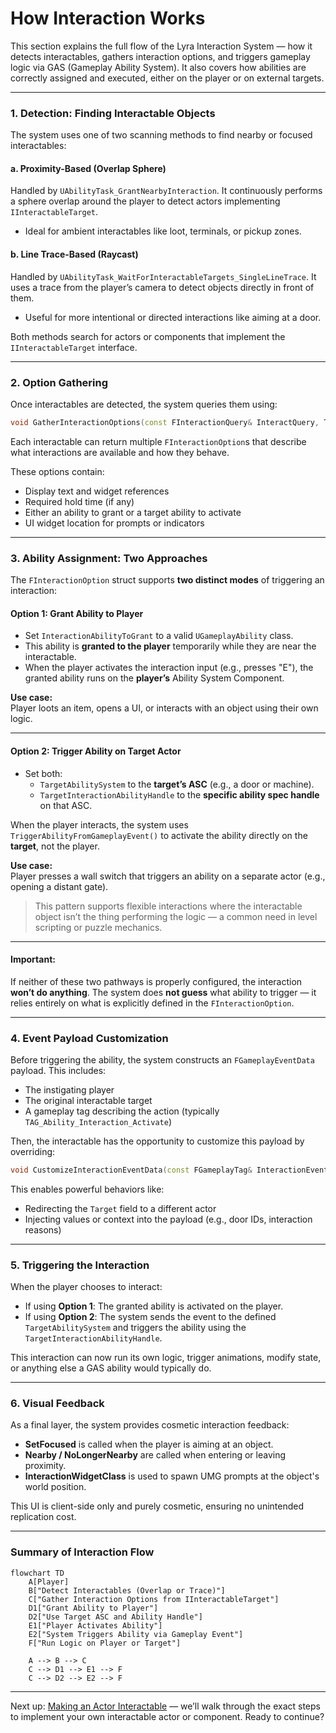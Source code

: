 # How Interaction Works

This section explains the full flow of the Lyra Interaction System — how it detects interactables, gathers interaction options, and triggers gameplay logic via GAS (Gameplay Ability System). It also covers how abilities are correctly assigned and executed, either on the player or on external targets.

***

### 1. Detection: Finding Interactable Objects

The system uses one of two scanning methods to find nearby or focused interactables:

#### a. Proximity-Based (Overlap Sphere)

Handled by `UAbilityTask_GrantNearbyInteraction`. It continuously performs a sphere overlap around the player to detect actors implementing `IInteractableTarget`.

* Ideal for ambient interactables like loot, terminals, or pickup zones.

#### b. Line Trace-Based (Raycast)

Handled by `UAbilityTask_WaitForInteractableTargets_SingleLineTrace`. It uses a trace from the player’s camera to detect objects directly in front of them.

* Useful for more intentional or directed interactions like aiming at a door.

Both methods search for actors or components that implement the `IInteractableTarget` interface.

***

### 2. Option Gathering

Once interactables are detected, the system queries them using:

```cpp
void GatherInteractionOptions(const FInteractionQuery& InteractQuery, TArray<FInteractionOption>& OutOptions);
```

Each interactable can return multiple `FInteractionOption`s that describe what interactions are available and how they behave.

These options contain:

* Display text and widget references
* Required hold time (if any)
* Either an ability to grant or a target ability to activate
* UI widget location for prompts or indicators

***

### 3. Ability Assignment: Two Approaches

The `FInteractionOption` struct supports **two distinct modes** of triggering an interaction:

#### **Option 1: Grant Ability to Player**

* Set `InteractionAbilityToGrant` to a valid `UGameplayAbility` class.
* This ability is **granted to the player** temporarily while they are near the interactable.
* When the player activates the interaction input (e.g., presses "E"), the granted ability runs on the **player’s** Ability System Component.

**Use case:**\
Player loots an item, opens a UI, or interacts with an object using their own logic.

***

#### **Option 2: Trigger Ability on Target Actor**

* Set both:
  * `TargetAbilitySystem` to the **target’s ASC** (e.g., a door or machine).
  * `TargetInteractionAbilityHandle` to the **specific ability spec handle** on that ASC.

When the player interacts, the system uses `TriggerAbilityFromGameplayEvent()` to activate the ability directly on the **target**, not the player.

**Use case:**\
Player presses a wall switch that triggers an ability on a separate actor (e.g., opening a distant gate).

> This pattern supports flexible interactions where the interactable object isn’t the thing performing the logic — a common need in level scripting or puzzle mechanics.

***

#### Important:

If neither of these two pathways is properly configured, the interaction **won’t do anything**. The system does **not guess** what ability to trigger — it relies entirely on what is explicitly defined in the `FInteractionOption`.

***

### 4. Event Payload Customization

Before triggering the ability, the system constructs an `FGameplayEventData` payload. This includes:

* The instigating player
* The original interactable target
* A gameplay tag describing the action (typically `TAG_Ability_Interaction_Activate`)

Then, the interactable has the opportunity to customize this payload by overriding:

```cpp
void CustomizeInteractionEventData(const FGameplayTag& InteractionEventTag, FGameplayEventData& InOutEventData);
```

This enables powerful behaviors like:

* Redirecting the `Target` field to a different actor
* Injecting values or context into the payload (e.g., door IDs, interaction reasons)

***

### 5. Triggering the Interaction

When the player chooses to interact:

* If using **Option 1**: The granted ability is activated on the player.
* If using **Option 2**: The system sends the event to the defined `TargetAbilitySystem` and triggers the ability using the `TargetInteractionAbilityHandle`.

This interaction can now run its own logic, trigger animations, modify state, or anything else a GAS ability would typically do.

***

### 6. Visual Feedback

As a final layer, the system provides cosmetic interaction feedback:

* **SetFocused** is called when the player is aiming at an object.
* **Nearby / NoLongerNearby** are called when entering or leaving proximity.
* **InteractionWidgetClass** is used to spawn UMG prompts at the object's world position.

This UI is client-side only and purely cosmetic, ensuring no unintended replication cost.

***

### Summary of Interaction Flow

```mermaid fullWidth="false"
flowchart TD
    A[Player]
    B["Detect Interactables (Overlap or Trace)"]
    C["Gather Interaction Options from IInteractableTarget"]
    D1["Grant Ability to Player"]
    D2["Use Target ASC and Ability Handle"]
    E1["Player Activates Ability"]
    E2["System Triggers Ability via Gameplay Event"]
    F["Run Logic on Player or Target"]

    A --> B --> C
    C --> D1 --> E1 --> F
    C --> D2 --> E2 --> F
```

***

Next up: [Making an Actor Interactable](making-an-actor-interactable.md) — we’ll walk through the exact steps to implement your own interactable actor or component. Ready to continue?
